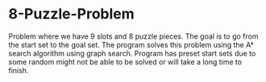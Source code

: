 # 8-Puzzle-Problem
Problem where we have 9 slots and 8 puzzle pieces. The goal is to go from the start set to the goal set.
The program solves this problem using the A* search algorithm using graph search. Program has preset start
sets due to some random might not be able to be solved or will take a long time to finish.